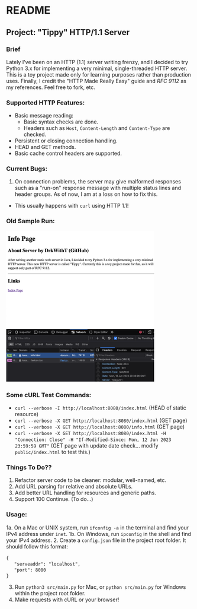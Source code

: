 # README
## Project: "Tippy" HTTP/1.1 Server

### Brief
Lately I've been on an HTTP (1.1) server writing frenzy, and I decided to try Python 3.x for implementing a very minimal, single-threaded HTTP server. This is a toy project made only for learning purposes rather than production uses. Finally, I credit the "HTTP Made Really Easy" guide and _RFC 9112_ as my references. Feel free to fork, etc.

### Supported HTTP Features:
 - Basic message reading:
    - Basic syntax checks are done.
    - Headers such as `Host`, `Content-Length` and `Content-Type` are checked.
 - Persistent or closing connection handling.
 - HEAD and GET methods.
 - Basic cache control headers are supported.

### Current Bugs:
 1. On connection problems, the server may give malformed responses such as a "run-on" response message with multiple status lines and header groups. As of now, I am at a loss on how to fix this.
   - This usually happens with `curl` using HTTP 1.1!

### Old Sample Run:
<img width="400" src="./imgs/PythonHttpServer_Test2.png">

### Some cURL Test Commands:
 - `curl --verbose -I http://localhost:8080/index.html` (HEAD of static resource)
 - `curl --verbose -X GET http://localhost:8080/index.html` (GET page)
 - `curl --verbose -X GET http://localhost:8080/info.html` (GET page)
 - `curl --verbose -X GET http://localhost:8080/index.html -H "Connection: Close" -H "If-Modified-Since: Mon, 12 Jun 2023 23:59:59 GMT"` (GET page with update date check... modify `public/index.html` to test this.)

### Things To Do??
 1. Refactor server code to be cleaner: modular, well-named, etc.
 2. Add URL parsing for relative and absolute URLs.
 3. Add better URL handling for resources and generic paths.
 4. Support 100 Continue. (To do...)

### Usage:
 1a. On a Mac or UNIX system, run `ifconfig -a` in the terminal and find your IPv4 address under `inet`.
 1b. On Windows, run `ipconfig` in the shell and find your IPv4 address.
 2. Create a `config.json` file in the project root folder. It should follow this format:
   ```
   {
      "serveaddr": "localhost",
      "port": 8080
   }
   ```
 3. Run `python3 src/main.py` for Mac, or `python src/main.py` for Windows within the project root folder.
 4. Make requests with cURL or your browser!
